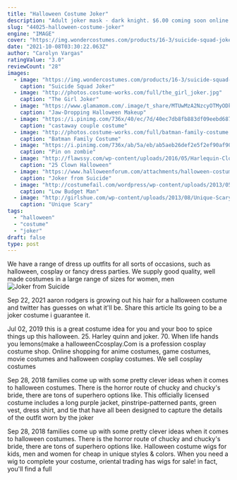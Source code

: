 ```yaml
---
title: "Halloween Costume Joker"
description: "Adult joker mask - dark knight. $6.00 coming soon online: null.  Discover halloween costume masks for adults and kids. Are you looking for the best way to complete your costume? then"
slug: "44025-halloween-costume-joker"
engine: "IMAGE"
cover: "https://img.wondercostumes.com/products/16-3/suicide-squad-joker-costume.jpg"
date: "2021-10-08T03:30:22.063Z"
author: "Carolyn Vargas"
ratingValue: "3.0"
reviewCount: "28"
images:
  - image: "https://img.wondercostumes.com/products/16-3/suicide-squad-joker-costume.jpg"
    caption: "Suicide Squad Joker"
  - image: "http://photos.costume-works.com/full/the_girl_joker.jpg"
    caption: "The Girl Joker"
  - image: "https://www.glamamom.com/.image/t_share/MTUwMzA2NzcyOTMyODk1NzYx/95814247374fcb1be11ffb1cff8c17e0.jpg"
    caption: "Jaw-Dropping Halloween Makeup"
  - image: "https://i.pinimg.com/736x/40/ec/7d/40ec7db8fb883df09eebd68701540d1d--couple-costume-dynamic-duos.jpg"
    caption: "castaway couple costume"
  - image: "http://photos.costume-works.com/full/batman-family-costume.jpg"
    caption: "Batman Family Costume"
  - image: "https://i.pinimg.com/736x/ab/5a/eb/ab5aeb26def2e5f2ef90af9007eb57c1--marshmallow-costume-marshmallow-dj-wallpaper.jpg"
    caption: "Pin on zombie"
  - image: "http://flawssy.com/wp-content/uploads/2016/05/Harlequin-Clown-Halloween-Makeup.jpg"
    caption: "25 Clown Halloween"
  - image: "https://www.halloweenforum.com/attachments/halloween-costume-ideas/378393d1478039659-joker-suicide-squad-club-scene-w-harley-quinn-my-costume-year-j2.jpg"
    caption: "Joker from Suicide"
  - image: "http://costumefail.com/wordpress/wp-content/uploads/2013/05/low-budget-man-costume.jpg"
    caption: "Low Budget Man"
  - image: "http://girlshue.com/wp-content/uploads/2013/08/Unique-Scary-Halloween-Costume-Ideas-For-Couples-2013-2014-7.jpg"
    caption: "Unique Scary"
tags:
  - "halloween"
  - "costume"
  - "joker"
draft: false
type: post
---
```


We have a range of dress up outfits for all sorts of occasions, such as halloween, cosplay or fancy dress parties. We supply good quality, well made costumes in a large range of sizes for women, men
![Joker from Suicide](https://www.halloweenforum.com/attachments/halloween-costume-ideas/378393d1478039659-joker-suicide-squad-club-scene-w-harley-quinn-my-costume-year-j2.jpg "Joker from Suicide")

Sep 22, 2021 aaron rodgers is growing out his hair for a halloween costume and twitter has guesses on what it&#39;ll be. Share this article  Its going to be a joker costume i guarantee it.
<!--inArticleAds-->

<!--galleryOne-->

Jul 02, 2019 this is a great costume idea for you and your boo to spice things up this halloween. 25. Harley quinn and joker.  70. When life hands you lemons(make a halloweenCcosplay.Com is a profession cosplay costume shop. Online shopping for anime costumes, game costumes, movie costumes and halloween cosplay costumes. We sell cosplay costumes
<!--inArticleAds-->

<!--galleryTwo-->

Sep 28, 2018 families come up with some pretty clever ideas when it comes to halloween costumes. There is the horror route of chucky and chucky's bride, there are tons of superhero options like. This officially licensed costume includes a long purple jacket, pinstripe-patterned pants, green vest, dress shirt, and tie that have all been designed to capture the details of the outfit worn by the joker
<!--galleryThree-->

Sep 28, 2018 families come up with some pretty clever ideas when it comes to halloween costumes. There is the horror route of chucky and chucky's bride, there are tons of superhero options like. Halloween costume wigs for kids, men and women for cheap in unique styles & colors. When you need a wig to complete your costume, oriental trading has wigs for sale! in fact, you'll find a full